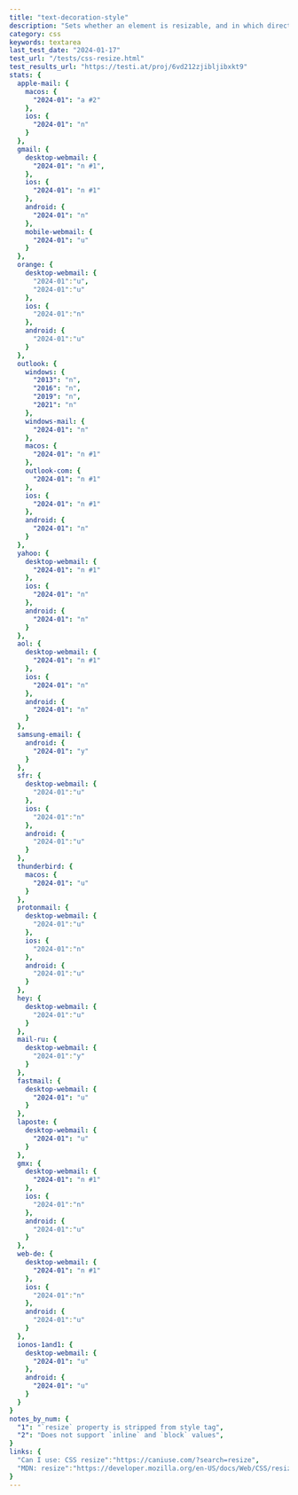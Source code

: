 ```yaml
---
title: "text-decoration-style"
description: "Sets whether an element is resizable, and in which directions."
category: css
keywords: textarea
last_test_date: "2024-01-17"
test_url: "/tests/css-resize.html"
test_results_url: "https://testi.at/proj/6vd212zjibljibxkt9"
stats: {
  apple-mail: {
    macos: {
      "2024-01": "a #2"
    },
    ios: {
      "2024-01": "n"
    }
  },
  gmail: {
    desktop-webmail: {
      "2024-01": "n #1",
    },
    ios: {
      "2024-01": "n #1"
    },
    android: {
      "2024-01": "n"
    },
    mobile-webmail: {
      "2024-01": "u"
    }
  },
  orange: {
    desktop-webmail: {
      "2024-01":"u",
      "2024-01":"u"
    },
    ios: {
      "2024-01":"n"
    },
    android: {
      "2024-01":"u"
    }
  },
  outlook: {
    windows: {
      "2013": "n",
      "2016": "n",
      "2019": "n",
      "2021": "n"
    },
    windows-mail: {
      "2024-01": "n"
    },
    macos: {
      "2024-01": "n #1"
    },
    outlook-com: {
      "2024-01": "n #1"
    },
    ios: {
      "2024-01": "n #1"
    },
    android: {
      "2024-01": "n"
    }
  },
  yahoo: {
    desktop-webmail: {
      "2024-01": "n #1"
    },
    ios: {
      "2024-01": "n"
    },
    android: {
      "2024-01": "n"
    }
  },
  aol: {
    desktop-webmail: {
      "2024-01": "n #1"
    },
    ios: {
      "2024-01": "n"
    },
    android: {
      "2024-01": "n"
    }
  },
  samsung-email: {
    android: {
      "2024-01": "y"
    }
  },
  sfr: {
    desktop-webmail: {
      "2024-01":"u"
    },
    ios: {
      "2024-01":"n"
    },
    android: {
      "2024-01":"u"
    }
  },
  thunderbird: {
    macos: {
      "2024-01": "u"
    }
  },
  protonmail: {
    desktop-webmail: {
      "2024-01":"u"
    },
    ios: {
      "2024-01":"n"
    },
    android: {
      "2024-01":"u"
    }
  },
  hey: {
    desktop-webmail: {
      "2024-01":"u"
    }
  },
  mail-ru: {
    desktop-webmail: {
      "2024-01":"y"
    }
  },
  fastmail: {
    desktop-webmail: {
      "2024-01": "u"
    }
  },
  laposte: {
    desktop-webmail: {
      "2024-01": "u"
    }
  },
  gmx: {
    desktop-webmail: {
      "2024-01": "n #1"
    },
    ios: {
      "2024-01":"n"
    },
    android: {
      "2024-01":"u"
    }
  },
  web-de: {
    desktop-webmail: {
      "2024-01": "n #1"
    },
    ios: {
      "2024-01":"n"
    },
    android: {
      "2024-01":"u"
    }
  },
  ionos-1and1: {
    desktop-webmail: {
      "2024-01": "u"
    },
    android: {
      "2024-01": "u"
    }
  }
}
notes_by_num: {
  "1": "`resize` property is stripped from style tag",
  "2": "Does not support `inline` and `block` values",
}
links: {
  "Can I use: CSS resize":"https://caniuse.com/?search=resize",
  "MDN: resize":"https://developer.mozilla.org/en-US/docs/Web/CSS/resize"
}
---
```

